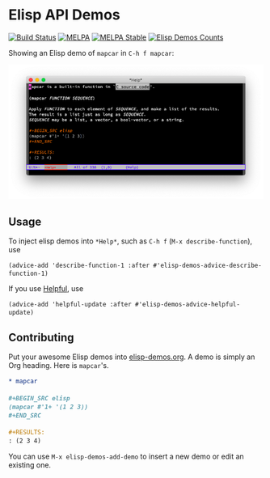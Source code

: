 # Elisp API Demos
[![Build Status](https://travis-ci.org/xuchunyang/elisp-demos.svg?branch=master)](https://travis-ci.org/xuchunyang/elisp-demos)
[![MELPA](https://melpa.org/packages/elisp-demos-badge.svg)](https://melpa.org/#/elisp-demos)
[![MELPA Stable](https://stable.melpa.org/packages/elisp-demos-badge.svg)](https://stable.melpa.org/#/elisp-demos)
[![Elisp Demos Counts](https://img.shields.io/badge/demos-1362-blue.svg)](elisp-demos.org)

Showing an Elisp demo of `mapcar` in `C-h f mapcar`:

![Elisp Demo: mapcar](screenshot.png)

## Usage

To inject elisp demos into `*Help*`, such as `C-h f` (`M-x describe-function`), use

``` emacs-lisp
(advice-add 'describe-function-1 :after #'elisp-demos-advice-describe-function-1)
```

If you use [Helpful](https://github.com/Wilfred/helpful), use

``` emacs-lisp
(advice-add 'helpful-update :after #'elisp-demos-advice-helpful-update)
```

## Contributing

Put your awesome Elisp demos into [elisp-demos.org](elisp-demos.org). A demo is simply an Org heading. Here is `mapcar`'s.

``` org
* mapcar

#+BEGIN_SRC elisp
(mapcar #'1+ '(1 2 3))
#+END_SRC

#+RESULTS:
: (2 3 4)
```

You can use `M-x elisp-demos-add-demo` to insert a new demo or edit an existing one.
